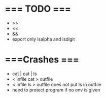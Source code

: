 # === TODO ===
- \>>
- <<
- &&
- export only isalpha and isdigit

# ===Crashes ===

- cat | cat | ls
- < infile cat > outfile
- < infile ls > outfile does not put ls in outfile
- need to protect program if no env is given
